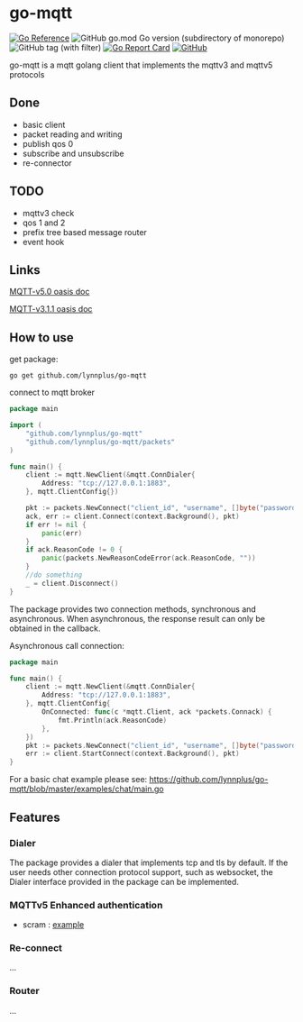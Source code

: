 # go-mqtt

[![Go Reference](https://pkg.go.dev/badge/github.com/lynnplus/go-mqtt.svg)](https://pkg.go.dev/github.com/lynnplus/go-mqtt)
![GitHub go.mod Go version (subdirectory of monorepo)](https://img.shields.io/github/go-mod/go-version/lynnplus/go-mqtt)
![GitHub tag (with filter)](https://img.shields.io/github/v/tag/lynnplus/go-mqtt)
[![Go Report Card](https://goreportcard.com/badge/github.com/lynnplus/go-mqtt)](https://goreportcard.com/report/github.com/lynnplus/go-mqtt)
[![GitHub](https://img.shields.io/github/license/lynnplus/go-mqtt)](https://github.com/lynnplus/go-mqtt/blob/master/LICENSE)


go-mqtt is a mqtt golang client that implements the mqttv3 and mqttv5 protocols

## Done
- basic client
- packet reading and writing
- publish qos 0
- subscribe and unsubscribe
- re-connector
## TODO
- mqttv3 check
- qos 1 and 2
- prefix tree based message router
- event hook

## Links

[MQTT-v5.0 oasis doc](https://docs.oasis-open.org/mqtt/mqtt/v5.0/os/mqtt-v5.0-os.html)

[MQTT-v3.1.1 oasis doc](https://docs.oasis-open.org/mqtt/mqtt/v3.1.1/os/mqtt-v3.1.1-os.html)

## How to use

get package:
```shell
go get github.com/lynnplus/go-mqtt
```
connect to mqtt broker
```go
package main

import (
	"github.com/lynnplus/go-mqtt"
	"github.com/lynnplus/go-mqtt/packets"
)

func main() {
	client := mqtt.NewClient(&mqtt.ConnDialer{
		Address: "tcp://127.0.0.1:1883",
	}, mqtt.ClientConfig{})

	pkt := packets.NewConnect("client_id", "username", []byte("password"))
	ack, err := client.Connect(context.Background(), pkt)
	if err != nil {
		panic(err)
	}
	if ack.ReasonCode != 0 {
		panic(packets.NewReasonCodeError(ack.ReasonCode, ""))
	}
	//do something
	_ = client.Disconnect()
}
```

The package provides two connection methods,
synchronous and asynchronous. When asynchronous,
the response result can only be obtained in the callback.

Asynchronous call connection:

```go
package main

func main() {
	client := mqtt.NewClient(&mqtt.ConnDialer{
		Address: "tcp://127.0.0.1:1883",
	}, mqtt.ClientConfig{
		OnConnected: func(c *mqtt.Client, ack *packets.Connack) {
			fmt.Println(ack.ReasonCode)
		},
	})
	pkt := packets.NewConnect("client_id", "username", []byte("password"))
	err := client.StartConnect(context.Background(), pkt)
}
```

For a basic chat example please see: https://github.com/lynnplus/go-mqtt/blob/master/examples/chat/main.go

## Features

### Dialer
The package provides a dialer that implements tcp and tls by default.
If the user needs other connection protocol support, such as websocket,
the Dialer interface provided in the package can be implemented.

### MQTTv5 Enhanced authentication
- scram : [example](https://github.com/lynnplus/go-mqtt/blob/master/auther.go)

### Re-connect

...

### Router

...
